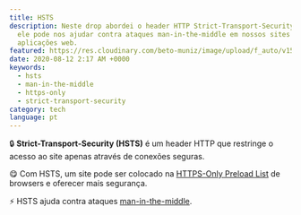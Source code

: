```yaml
---
title: HSTS
description: Neste drop abordei o header HTTP Strict-Transport-Security e como
  ele pode nos ajudar contra ataques man-in-the-middle em nossos sites e
  aplicações web.
featured: https://res.cloudinary.com/beto-muniz/image/upload/f_auto/v1597080246/hsts_lsr1fz.jpg
date: 2020-08-12 2:17 AM +0000
keywords:
  - hsts
  - man-in-the-middle
  - https-only
  - strict-transport-security
category: tech
language: pt
---
```


🔒 **Strict-Transport-Security (HSTS)** é um header HTTP que restringe o acesso ao site apenas através de conexões seguras.

😋 Com HSTS, um site pode ser colocado na [HTTPS-Only Preload List](https://source.chromium.org/chromium/chromium/src/+/master:net/http/transport_security_state_static.json) de browsers e oferecer mais segurança.

⚡️ HSTS ajuda contra ataques [man-in-the-middle](https://pt.wikipedia.org/wiki/Ataque_man-in-the-middle).
